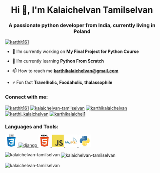 <h1 align="center">Hi 👋, I'm Kalaichelvan Tamilselvan</h1>
<h3 align="center">A passionate python developer from India, currently living in Poland</h3>

<p align="left"> <a href="https://twitter.com/karthit161" target="blank"><img src="https://img.shields.io/twitter/follow/karthit161?logo=twitter&style=for-the-badge" alt="karthit161" /></a> </p>

- 🔭 I’m currently working on **My Final Project for Python Course**

- 🌱 I’m currently learning **Python From Scratch**

- 📫 How to reach me **karthikalaichelvan@gmail.com**

- ⚡ Fun fact **Travelholic, Foodaholic, thalassophile**

<h3 align="left">Connect with me:</h3>
<p align="left">
<a href="https://twitter.com/karthit161" target="blank"><img align="center" src="https://raw.githubusercontent.com/rahuldkjain/github-profile-readme-generator/master/src/images/icons/Social/twitter.svg" alt="karthit161" height="30" width="40" /></a>
<a href="https://linkedin.com/in/kalaichelvan-tamilselvan" target="blank"><img align="center" src="https://raw.githubusercontent.com/rahuldkjain/github-profile-readme-generator/master/src/images/icons/Social/linked-in-alt.svg" alt="kalaichelvan-tamilselvan" height="30" width="40" /></a>
<a href="https://fb.com/karthikalaichelvan" target="blank"><img align="center" src="https://raw.githubusercontent.com/rahuldkjain/github-profile-readme-generator/master/src/images/icons/Social/facebook.svg" alt="karthikalaichelvan" height="30" width="40" /></a>
<a href="https://instagram.com/karthi_kalaichelvan" target="blank"><img align="center" src="https://raw.githubusercontent.com/rahuldkjain/github-profile-readme-generator/master/src/images/icons/Social/instagram.svg" alt="karthi_kalaichelvan" height="30" width="40" /></a>
<a href="https://www.hackerrank.com/karthikalaichel1" target="blank"><img align="center" src="https://raw.githubusercontent.com/rahuldkjain/github-profile-readme-generator/master/src/images/icons/Social/hackerrank.svg" alt="karthikalaichel1" height="30" width="40" /></a>
</p>

<h3 align="left">Languages and Tools:</h3>
<p align="left"> <a href="https://www.w3schools.com/css/" target="_blank" rel="noreferrer"> <img src="https://raw.githubusercontent.com/devicons/devicon/master/icons/css3/css3-original-wordmark.svg" alt="css3" width="40" height="40"/> </a> <a href="https://www.djangoproject.com/" target="_blank" rel="noreferrer"> <img src="https://cdn.worldvectorlogo.com/logos/django.svg" alt="django" width="40" height="40"/> </a> <a href="https://www.w3.org/html/" target="_blank" rel="noreferrer"> <img src="https://raw.githubusercontent.com/devicons/devicon/master/icons/html5/html5-original-wordmark.svg" alt="html5" width="40" height="40"/> </a> <a href="https://developer.mozilla.org/en-US/docs/Web/JavaScript" target="_blank" rel="noreferrer"> <img src="https://raw.githubusercontent.com/devicons/devicon/master/icons/javascript/javascript-original.svg" alt="javascript" width="40" height="40"/> </a> <a href="https://www.mysql.com/" target="_blank" rel="noreferrer"> <img src="https://raw.githubusercontent.com/devicons/devicon/master/icons/mysql/mysql-original-wordmark.svg" alt="mysql" width="40" height="40"/> </a> <a href="https://www.python.org" target="_blank" rel="noreferrer"> <img src="https://raw.githubusercontent.com/devicons/devicon/master/icons/python/python-original.svg" alt="python" width="40" height="40"/> </a> </p>

<p><img align="left" src="https://github-readme-stats.vercel.app/api/top-langs?username=kalaichelvan-tamilselvan&show_icons=true&locale=en&layout=compact" alt="kalaichelvan-tamilselvan" /></p>

<p>&nbsp;<img align="center" src="https://github-readme-stats.vercel.app/api?username=kalaichelvan-tamilselvan&show_icons=true&locale=en" alt="kalaichelvan-tamilselvan" /></p>

<p><img align="center" src="https://github-readme-streak-stats.herokuapp.com/?user=kalaichelvan-tamilselvan&" alt="kalaichelvan-tamilselvan" /></p>
